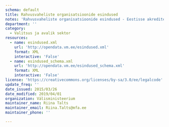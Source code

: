 ```yaml
---
schema: default
title: Rahvusvaheliste organisatsioonide esindused
notes: 'Rahvusvaheliste organisatsioonide esindused - Eestisse akrediteeritud rahvusvaheliste organisatsioonide esindused, nende juhid ja kontaktandmed.'
department: ''
category:
  - Valitsus ja avalik sektor
resources:
  - name: esindused.xml
    url: 'http://opendata.vm.ee/esindused.xml'
    format: XML
    interactive: 'False'
  - name: esindused_schema.xml
    url: 'http://opendata.vm.ee/esindused_schema.xml'
    format: XML
    interactive: 'False'
license: 'https://creativecommons.org/licenses/by-sa/3.0/ee/legalcode'
update_freq: ''
date_issued: 2015/03/26
date_modified: 2019/04/01
organization: Välisministeerium
maintainer_name: Riina Talts
maintainer_email: Riina.Talts@mfa.ee
maintainer_phone: ''

---
```

